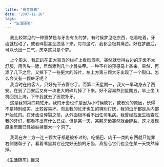 ```yaml
---
title: "噩梦成真"
date: "2007-11-16"
tags: 
  - "生活随笔"
---
```


    我比较常见的一种噩梦是与牙齿有关的梦。有时候梦见吃东西，吃着吃着，牙齿就松动了，或者碎裂甚至脱落下来。每每这时，我都会极其痛苦。好在梦醒后，可以长出一口气，庆幸这只是个梦。

    上个周末，我正趴在正大百货的栏杆上看风景呢，突然就觉得右边的牙齿不太舒服，用舌头一舔，居然添到几个小骨头茬。一种不祥的预感马上袭来。果然，再添了几下之后，又掉下了一些更大的碎片，左上方第三颗大牙出现了一个裂口。怎么会又有一颗蛀牙呢？  
    我当时在陪客人，只好先不去管它了。而第二天星期一，我又一早动身去了西安。在到了西安后又有一块更大的碎片掉了下来。好不容易熬到星期五，早上坐飞机回到上海，下午我就去了医院补牙。  
    这是我的第四颗蛀牙。我的牙齿也许是因为小时候缺钙，或者别的原因，长得不是特别结实，比较容易坏。而且我的蛀牙也生的特别讨厌，我的虫牙都是从内部开始蛀的。在牙齿没碎裂之前，从外面根本看不出任何毛病。我曾经找医生检查过我的牙们，都看不出有什么已成。但是某一天，某颗牙齿突然就会碎裂，这才发现原来里面已经被蛀掉很大一个洞了。

    我现在左上方一连三颗大牙都是被补过的，吃锅巴、肉干一类的东西就只能靠右侧腮帮子了。看着嘴里其它还完好无损的牙齿，真担心它们也会在某一天突然碎掉。

[《生活随笔》目录](mmm2007-10-25_18.59/Blog/cns!1pU-rgQVTuuWM1TX8W8PfmDA!1123.entry)
